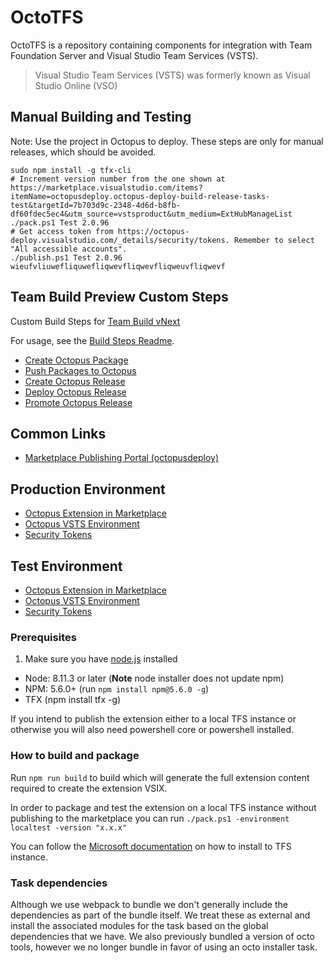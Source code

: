 # OctoTFS

OctoTFS is a repository containing components for integration with Team Foundation Server and Visual Studio Team Services (VSTS).

> Visual Studio Team Services (VSTS) was formerly known as Visual Studio Online (VSO)

## Manual Building and Testing

Note: Use the project in Octopus to deploy. These steps are only for manual releases, which should be avoided.

```
sudo npm install -g tfx-cli
# Increment version number from the one shown at https://marketplace.visualstudio.com/items?itemName=octopusdeploy.octopus-deploy-build-release-tasks-test&targetId=7b703d9c-2348-4d6d-b8fb-df60fdec5ec4&utm_source=vstsproduct&utm_medium=ExtHubManageList
./pack.ps1 Test 2.0.96
# Get access token from https://octopus-deploy.visualstudio.com/_details/security/tokens. Remember to select "All accessible accounts".
./publish.ps1 Test 2.0.96 wieufvliuwefliquwefliqwevfliqwevfliqweuvfliqwevf
```

## Team Build Preview Custom Steps

Custom Build Steps for [Team Build vNext](http://aka.ms/tfbuild)

For usage, see the [Build Steps Readme](source/VSTSExtensions).

* [Create Octopus Package](source/VSTSExtensions/OctopusBuildAndReleaseTasks/Tasks/Pack)
* [Push Packages to Octopus](source/VSTSExtensions/OctopusBuildAndReleaseTasks/Tasks/Push)
* [Create Octopus Release](source/VSTSExtensions/OctopusBuildAndReleaseTasks/Tasks/CreateOctopusRelease)
* [Deploy Octopus Release](source/VSTSExtensions/OctopusBuildAndReleaseTasks/Tasks/Deploy)
* [Promote Octopus Release](source/VSTSExtensions/OctopusBuildAndReleaseTasks/Tasks/Promote)

## Common Links

- [Marketplace Publishing Portal (octopusdeploy)](https://marketplace.visualstudio.com/manage/publishers/octopusdeploy)

## Production Environment

- [Octopus Extension in Marketplace](https://marketplace.visualstudio.com/items?itemName=octopusdeploy.octopus-deploy-build-release-tasks)
- [Octopus VSTS Environment](https://octopus-deploy.visualstudio.com)
- [Security Tokens](https://octopus-deploy.visualstudio.com/_details/security/tokens)

## Test Environment

- [Octopus Extension in Marketplace](https://marketplace.visualstudio.com/items?itemName=octopusdeploy.octopus-deploy-build-release-tasks-test)
- [Octopus VSTS Environment](https://octopus-deploy-test.visualstudio.com)
- [Security Tokens](https://octopus-deploy-test.visualstudio.com/_details/security/tokens)

### Prerequisites
1. Make sure you have [node.js](https://nodejs.org/en/download/) installed
* Node: 8.11.3 or later (**Note** node installer does not update npm)
* NPM: 5.6.0+ (run `npm install npm@5.6.0 -g`)
* TFX (npm install tfx -g)

If you intend to publish the extension either to a local TFS instance or otherwise you will also need powershell core or powershell installed.

### How to build and package
Run `npm run build` to build which will generate the full extension content required to create the extension VSIX.

In order to package and test the extension on a local TFS instance without publishing to the marketplace you can run `./pack.ps1 -environment localtest -version "x.x.x"`

You can follow the [Microsoft documentation](https://docs.microsoft.com/en-us/vsts/marketplace/get-tfs-extensions?view=tfs-2018#install-extensions-for-disconnected-tfs) on how to install to TFS instance.

### Task dependencies
Although we use webpack to bundle we don't generally include the dependencies as part of the bundle itself. We treat these as external and install the associated modules for the task based on the global dependencies that we have. We
also previously bundled a version of octo tools, however we no longer bundle in favor of using an octo installer task.


